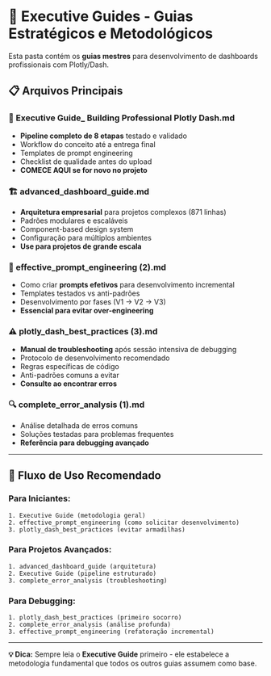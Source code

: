 # 🎯 Executive Guides - Guias Estratégicos e Metodológicos

Esta pasta contém os **guias mestres** para desenvolvimento de dashboards profissionais com Plotly/Dash.

## 📋 **Arquivos Principais**

### **🚀 Executive Guide_ Building Professional Plotly Dash.md**
- **Pipeline completo de 8 etapas** testado e validado
- Workflow do conceito até a entrega final
- Templates de prompt engineering
- Checklist de qualidade antes do upload
- **COMECE AQUI se for novo no projeto**

### **🏗️ advanced_dashboard_guide.md**
- **Arquitetura empresarial** para projetos complexos (871 linhas)
- Padrões modulares e escaláveis
- Component-based design system
- Configuração para múltiplos ambientes
- **Use para projetos de grande escala**

### **💬 effective_prompt_engineering (2).md**
- Como criar **prompts efetivos** para desenvolvimento incremental
- Templates testados vs anti-padrões
- Desenvolvimento por fases (V1 → V2 → V3)
- **Essencial para evitar over-engineering**

### **⚠️ plotly_dash_best_practices (3).md**
- **Manual de troubleshooting** após sessão intensiva de debugging
- Protocolo de desenvolvimento recomendado
- Regras específicas de código
- Anti-padrões comuns a evitar
- **Consulte ao encontrar erros**

### **🔍 complete_error_analysis (1).md**
- Análise detalhada de erros comuns
- Soluções testadas para problemas frequentes
- **Referência para debugging avançado**

---

## 🎯 **Fluxo de Uso Recomendado**

### **Para Iniciantes:**
```
1. Executive Guide (metodologia geral)
2. effective_prompt_engineering (como solicitar desenvolvimento)
3. plotly_dash_best_practices (evitar armadilhas)
```

### **Para Projetos Avançados:**
```
1. advanced_dashboard_guide (arquitetura)
2. Executive Guide (pipeline estruturado)
3. complete_error_analysis (troubleshooting)
```

### **Para Debugging:**
```
1. plotly_dash_best_practices (primeiro socorro)
2. complete_error_analysis (análise profunda)
3. effective_prompt_engineering (refatoração incremental)
```

---

**💡 Dica:** Sempre leia o **Executive Guide** primeiro - ele estabelece a metodologia fundamental que todos os outros guias assumem como base.
